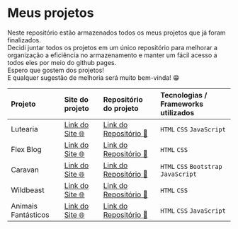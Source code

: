 # Meus projetos

<p>Neste repositório estão armazenados todos os meus projetos que já foram finalizados.<br>
Decidi juntar todos os projetos em um único repositório para melhorar a organização a eficiência no armazenamento e manter um fácil acesso a todos eles por meio do github pages.<br>
Espero que gostem dos projetos!<br>
E qualquer sugestão de melhoria será muito bem-vinda! 😁</p>

| Projeto    | Site do projeto | Repositório do projeto | Tecnologias / Frameworks utilizados |
| :--------- | :---------------| :----------------------| :------------------|
| Lutearia | [Link do Site 🌐](https://matheusgiove.github.io/projects/lutearia/)| [Link do Repositório 📁](https://github.com/MatheusGiove/projects/tree/main/lutearia) | `HTML` `CSS` `JavaScript` |
| Flex Blog | [Link do Site 🌐](https://matheusgiove.github.io/projects/flex-blog/)| [Link do Repositório 📁](https://github.com/MatheusGiove/projects/tree/main/flex-blog) | `HTML` `CSS` |
| Caravan | [Link do Site 🌐](https://matheusgiove.github.io/projects/caravan/)| [Link do Repositório 📁](https://github.com/MatheusGiove/projects/tree/main/caravan) | `HTML` `CSS` `Bootstrap` `JavaScript` |
| Wildbeast | [Link do Site 🌐](https://matheusgiove.github.io/projects/wildbeast/)| [Link do Repositório 📁](https://github.com/MatheusGiove/projects/tree/main/wildbeast) | `HTML` `CSS` |
| Animais Fantásticos | [Link do Site 🌐](https://matheusgiove.github.io/projects/animais-fant%C3%A1sticos/)| [Link do Repositório 📁](https://github.com/MatheusGiove/projects/tree/main/animais-fant%C3%A1sticos) | `HTML` `CSS` `JavaScript` |

